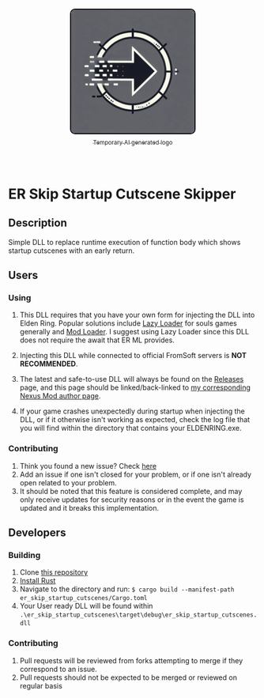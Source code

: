 <p align="center" style="margin-bottom: 5rem">
  <a href="./readme.md">
    <img alt="Temporary AI generated logo" src="./logo.webp" alt="ER Skip Startup Cutscenes Logo" width="250" style="border-radius: 10px; border: 2px solid black;">
    </br>
    <sub>Temporary AI generated logo</sub>
  </a>
  
</p>

# ER Skip Startup Cutscene Skipper

## Description
Simple DLL to replace runtime execution of function body which shows startup cutscenes with an early return.

## Users

### Using
1. This DLL requires that you have your own form for injecting the DLL into Elden Ring. Popular solutions include [Lazy Loader](https://www.nexusmods.com/darksouls3/mods/677) for souls games generally and [Mod Loader](https://github.com/techiew/EldenRingModLoader). I suggest using Lazy Loader since this DLL does not require the await that ER ML provides.

1. Injecting this DLL while connected to official FromSoft servers is **NOT RECOMMENDED**.

1. The latest and safe-to-use DLL will always be found on the [Releases](https://github.com/chozandrias76/er-skip-startup-cutscenes/releases) page, and this page should be linked/back-linked to [my corresponding Nexus Mod author page](https://next.nexusmods.com/profile/xenos76/mods).

1. If your game crashes unexpectedly during startup when injecting the DLL, or if it otherwise isn't working as expected, check the log file that you will find within the directory that contains your ELDENRING.exe.

### Contributing
1. Think you found a new issue? Check [here](https://github.com/chozandrias76/er-skip-startup-cutscenes/issues?q=sort%3Aupdated-desc) 
1. Add an issue if one isn't closed for your problem, or if one isn't already open related to your problem.
1. It should be noted that this feature is considered complete, and may only receive updates for security reasons or in the event the game is updated and it breaks this implementation.

## Developers

### Building
1. Clone [this repository](/)
1. [Install Rust](https://rust-lang.github.io/rustup/installation/index.html)
1. Navigate to the directory and run: `$ cargo build --manifest-path er_skip_startup_cutscenes/Cargo.toml`
1. Your User ready DLL will be found within `.\er_skip_startup_cutscenes\target\debug\er_skip_startup_cutscenes.dll`

### Contributing
1. Pull requests will be reviewed from forks attempting to merge if they correspond to an issue.
1. Pull requests should not be expected to be merged or reviewed on regular basis